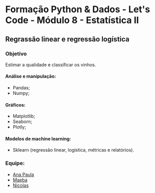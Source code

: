 # Formação Python & Dados - Let's Code - Módulo 8 - Estatística II

## Regrassão linear e regressão logística

### Objetivo
Estimar a qualidade e classificar os vinhos.<br>

#### Análise e manipulação:
- Pandas;
- Numpy;
#### Gráficos:
- Matplotlib;
- Seaborn;
- Plotly;<br>
#### Modelos de machine learning:
- Sklearn (regressão linear, logística, métricas e relatórios).

### Equipe:
* [Ana Paula](https://github.com/anapsantos1)
* [Maeba](https://github.com/MaebaTomaselli)
* [Nicolas](https://github.com/Mr-N-Dev)
